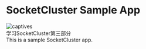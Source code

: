 SocketCluster Sample App
======
<img src="https://avatars2.githubusercontent.com/u/16425764?v=3&s=460" alt="captives"/>
<br/>学习SocketCluster第三部分
<br/>This is a sample SocketCluster app.
